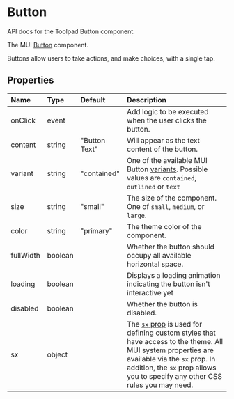 <!-- This file has been auto-generated using `yarn docs:build:api`. -->

# Button

<p class="description">API docs for the Toolpad Button component.</p>

The MUI [Button](https://mui.com/material-ui/react-button/) component.

Buttons allow users to take actions, and make choices, with a single tap.

## Properties

| Name                                     | Type                                   | Default                                         | Description                                                                                                                                                                                                                                                                          |
| :--------------------------------------- | :------------------------------------- | :---------------------------------------------- | :----------------------------------------------------------------------------------------------------------------------------------------------------------------------------------------------------------------------------------------------------------------------------------- |
| <span class="prop-name">onClick</span>   | <span class="prop-type">event</span>   |                                                 | Add logic to be executed when the user clicks the button.                                                                                                                                                                                                                            |
| <span class="prop-name">content</span>   | <span class="prop-type">string</span>  | <span class="prop-default">"Button Text"</span> | Will appear as the text content of the button.                                                                                                                                                                                                                                       |
| <span class="prop-name">variant</span>   | <span class="prop-type">string</span>  | <span class="prop-default">"contained"</span>   | One of the available MUI Button [variants](https://mui.com/material-ui/react-button/#basic-button). Possible values are `contained`, `outlined` or `text`                                                                                                                            |
| <span class="prop-name">size</span>      | <span class="prop-type">string</span>  | <span class="prop-default">"small"</span>       | The size of the component. One of `small`, `medium`, or `large`.                                                                                                                                                                                                                     |
| <span class="prop-name">color</span>     | <span class="prop-type">string</span>  | <span class="prop-default">"primary"</span>     | The theme color of the component.                                                                                                                                                                                                                                                    |
| <span class="prop-name">fullWidth</span> | <span class="prop-type">boolean</span> |                                                 | Whether the button should occupy all available horizontal space.                                                                                                                                                                                                                     |
| <span class="prop-name">loading</span>   | <span class="prop-type">boolean</span> |                                                 | Displays a loading animation indicating the button isn't interactive yet                                                                                                                                                                                                             |
| <span class="prop-name">disabled</span>  | <span class="prop-type">boolean</span> |                                                 | Whether the button is disabled.                                                                                                                                                                                                                                                      |
| <span class="prop-name">sx</span>        | <span class="prop-type">object</span>  |                                                 | The [`sx` prop](https://mui.com/system/getting-started/the-sx-prop/) is used for defining custom styles that have access to the theme. All MUI system properties are available via the `sx` prop. In addition, the `sx` prop allows you to specify any other CSS rules you may need. |
